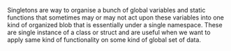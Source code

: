 Singletons are way to organise a bunch of global variables and static functions that sometimes may or may not act upon these variables into one kind of organized blob 
that is essentially under a single namespace. These are single instance of a class or struct and are useful when we want to apply same kind of functionality on some 
kind of global set of data. 

